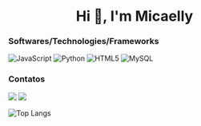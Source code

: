 
<h1 align="center">Hi 👋, I'm Micaelly </h1>

### Softwares/Technologies/Frameworks

![JavaScript](https://img.shields.io/badge/-JavaScript-black?style=flat-square&logo=javascript)
![Python](https://img.shields.io/badge/-Python-black?style=flat-square&logo=Python)
![HTML5](https://img.shields.io/badge/-HTML5-E34F26?style=flat-square&logo=html5&logoColor=white)
![MySQL](https://img.shields.io/badge/-MySQL-black?style=flat-square&logo=mysql)




### Contatos

<div>  
  <a href="mailto:micaellycristine01@gmail.com" target="_blank"><img src="https://img.shields.io/badge/Gmail-D14836?style=for-the-badge&logo= gmail&logoColor=white" target="_black"></a>
  <a href="https://www.linkedin.com/in/micaelly-cristine-8a5205200/" target="_blank"><img src="https://img.shields.io/badge/LinkedIn-0077B5 ?style=for-the-badge&logo=linkedin&logoColor=white" target="_black"></a>
  </div>



![Top Langs](https://github-readme-stats.vercel.app/api/top-langs/?username=Micaelly2222&theme=aura)
